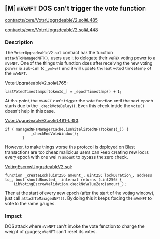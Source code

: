 ## [M] `mVeNFT` DOS can't trigger the vote function

[contracts/core/VoterUpgradeableV2.sol#L485](repos/2024-09-fenix-finance/contracts/core/VoterUpgradeableV2.sol#L485)

[contracts/core/VoterUpgradeableV2.sol#L448](repos/2024-09-fenix-finance/contracts/core/VoterUpgradeableV2.sol#L448)

### Description

The `VoterUpgradeableV2.sol` contract has the function `attachToManagedNFT()`, users use it to delegate their `veFNX` voting power to a `mVeNFT`. One of the things this function does after receiving the new voting power is sub-call to `_poke()` and it will update the last voted timestamp of the `mVeNFT`.

[VoterUpgradeableV2.sol#L765](contracts/core/VoterUpgradeableV2.sol#L765):
```solidity
lastVotedTimestamps[tokenId_] = _epochTimestamp() + 1;
```

At this point, the `mVeNFT` can't trigger the vote function until the next epoch starts due to the `_checkVoteDelay()`. Even this check inside the `vote()` doesn't help in this case.

[VoterUpgradeableV2.sol#L491-L493](contracts/core/VoterUpgradeableV2.sol#L491-L493):
```solidity
if (!managedNFTManagerCache.isWhitelistedNFT(tokenId_)) {
            _checkEndVoteWindow();
        }
```

However, to make things worse this protocol is deployed on Blast transactions are too cheap
malicious users can keep creating new locks every epoch with one wei in `amount`  to bypass the zero check.

[VotingEscrowUpgradeableV2.sol](contracts/core/VoterUpgradeableV2.sol#L408-L409):
```solidity
function _createLock(uint256 amount_, uint256 lockDuration_, address to_, bool shouldBoosted_) internal returns (uint256) {
    LibVotingEscrowValidation.checkNoValueZero(amount_);
```

Then at the start of every new epoch (after the start of the voting window), just call `attachToManagedNFT()`. By doing this it keeps forcing the `mVeNFT` to vote to the same gauges.

### Impact

DOS attack where `mVeNFT` can't invoke the vote function to change the weight of gauges; `mVeNFT` can't reset its votes.



